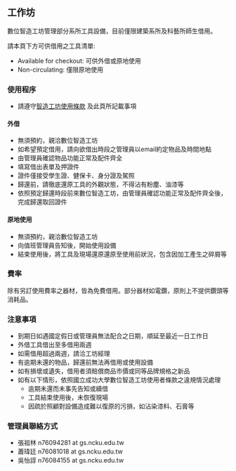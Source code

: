## 工作坊
數位智造工坊管理部分系所工具設備，目前僅限建築系所及科藝所師生借用。

請本頁下方可供借用之工具清單:
* Available for checkout: 可供外借或原地使用
* Non-circulating: 僅限原地使用


### 使用程序
* 請遵守[智造工坊使用條款](https://raccoon-ncku.github.io/zh-Hant/pages/info/internal-general-terms.html) 及此頁所記載事項
#### 外借
* 無須預約，親洽數位智造工坊
* 如希望預定借用，請向欲借出時段之管理員以email約定物品及時間地點
* 由管理員確認物品功能正常及配件齊全
* 填寫借出表單及押證件
* 證件僅接受學生證、健保卡、身分證及駕照
* 歸還前，請徹底還原工具的外觀狀態，不得沾有粉塵、油漆等
* 依照預定歸還時段前來數位智造工坊，由管理員確認功能正常及配件齊全後，完成歸還取回證件

#### 原地使用
* 無須預約，親洽數位智造工坊
* 向值班管理員告知後，開始使用設備
* 結束使用後，將工具及現場還原還原至使用前狀況，包含因加工產生之碎屑等

### 費率
除有另訂使用費率之器材，皆為免費借用。部分器材如電鑽，原則上不提供鑽頭等消耗品。

### 注意事項
* 到期日如遇國定假日或管理員無法配合之日期，順延至最近一日工作日
* 外借工具借出至多借用兩週
* 如需借用超過兩週，請洽工坊經理
* 有逾期未還的物品，歸還前無法再借用或使用設備
* 如有損壞或遺失，借用者須賠償商品市價或同等品牌規格之新品
* 如有以下情形，依照國立成功大學數位智造工坊使用者條款之違規情況處理
  * 逾期未還而未事先告知或續借
  * 工具結束使用後，未恢復現場
  * 因疏於照顧對設備造成難以復原的污損，如沾染漆料、石膏等

### 管理員聯絡方式
* 張祖林 n76094281 at gs.ncku.edu.tw
* 蕭瑋廷 n76081018 at gs.ncku.edu.tw
* 吳怡諄 n76084155 at gs.ncku.edu.tw

 
